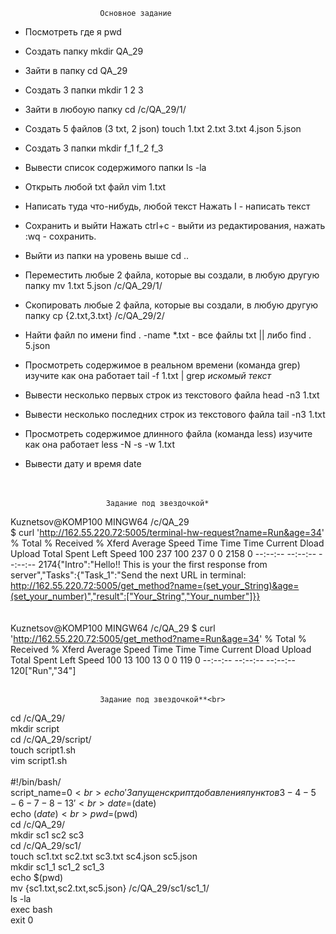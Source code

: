                         Основное задание
+ Посмотреть где я                                                                                           pwd<br>
+ Создать папку                                                                                              mkdir QA_29<br>
+ Зайти в папку                                                                                              cd QA_29<br>
+ Создать 3 папки                                                                                            mkdir 1 2 3<br>
+ Зайти в любоую папку                                                                                       cd /c/QA_29/1/<br>
+ Создать 5 файлов (3 txt, 2 json)                                                                           touch 1.txt 2.txt 3.txt 4.json 5.json<br>
+ Создать 3 папки                                                                                            mkdir f_1 f_2 f_3<br>
+ Вывести список содержимого папки                                                                           ls -la<br>
+ Открыть любой txt файл                                                                                   vim 1.txt<br>
+ Написать туда что-нибудь, любой текст                                                                    Нажать I - написать текст<br>
+ Сохранить и выйти                                                                                        Нажать ctrl+c - выйти из редактирования, нажать :wq - сохранить.<br>
+ Выйти из папки на уровень выше                                                                             cd ..<br>
+ Переместить любые 2 файла, которые вы создали, в любую другую папку                                        mv 1.txt 5.json /c/QA_29/1/<br>
+ Скопировать любые 2 файла, которые вы создали, в любую другую папку                                        cp {2.txt,3.txt} /c/QA_29/2/<br>
+ Найти файл по имени                                                                                        find . -name \*.txt - все файлы txt || либо  find . 5.json<br>
+ Просмотреть содержимое в реальном времени (команда grep) изучите как она работает                          tail -f 1.txt | grep *искомый текст*<br>
+ Вывести несколько первых строк из текстового файла                                                         head -n3 1.txt<br>
+ Вывести несколько последних строк из текстового файла                                                      tail -n3 1.txt<br>
+ Просмотреть содержимое длинного файла (команда less) изучите как она работает                              less -N -s -w 1.txt<br>
+ Вывести дату и время                          date<br><br><br>


                        Задание под звездочкой*
                        
Kuznetsov@KOMP100 MINGW64 /c/QA_29<br>
$ curl 'http://162.55.220.72:5005/terminal-hw-request?name=Run&age=34'
  % Total    % Received % Xferd  Average Speed   Time    Time     Time  Current
                                 Dload  Upload   Total   Spent    Left  Speed
100   237  100   237    0     0   2158      0 --:--:-- --:--:-- --:--:--  2174{"Intro":"Hello!! This is your the first response from server","Tasks":{"Task_1":"Send the next URL in terminal: http://162.55.220.72:5005/get_method?name=(set_your_String)&age=(set_your_number)","result":["Your_String","Your_number"]}}
<br><br>                        
Kuznetsov@KOMP100 MINGW64 /c/QA_29
$ curl 'http://162.55.220.72:5005/get_method?name=Run&age=34'
  % Total    % Received % Xferd  Average Speed   Time    Time     Time  Current
                                 Dload  Upload   Total   Spent    Left  Speed
100    13  100    13    0     0    119      0 --:--:-- --:--:-- --:--:--   120["Run","34"]
<br><br>


                        Задание под звездочкой**<br>
cd /c/QA_29/<br>
mkdir script<br>
cd /c/QA_29/script/<br>
touch script1.sh<br>
vim script1.sh<br>
<br>
#!/bin/bash/<br>
script_name=$0<br>
echo 'Запущен скрипт добавления пунктов 3 - 4 - 5 - 6 - 7 - 8 - 13'<br>
date=$(date)<br>
echo $(date)<br>
pwd=$(pwd)<br>
cd /c/QA_29/<br>
mkdir sc1 sc2 sc3<br>
cd /c/QA_29/sc1/<br>
touch sc1.txt sc2.txt sc3.txt sc4.json sc5.json<br>
mkdir sc1_1 sc1_2 sc1_3<br>
echo $(pwd)<br>
mv {sc1.txt,sc2.txt,sc5.json} /c/QA_29/sc1/sc1_1/<br>
ls -la<br>
exec bash<br>
exit 0<br>


